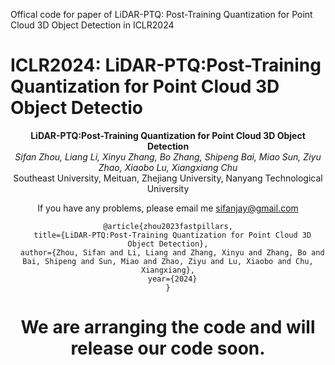 Offical code for paper of LiDAR-PTQ: Post-Training Quantization for Point Cloud 3D Object Detection in ICLR2024

# ICLR2024: LiDAR-PTQ:Post-Training Quantization for Point Cloud 3D Object Detectio
<div align='center'>

**LiDAR-PTQ:Post-Training Quantization for Point Cloud 3D Object Detection**\
*Sifan Zhou, Liang Li, Xinyu Zhang, Bo Zhang, Shipeng Bai, Miao Sun, Ziyu Zhao, Xiaobo Lu, Xiangxiang Chu*\
Southeast University, Meituan, Zhejiang University, Nanyang Technological University

If you have any problems, please email me sifanjay@gmail.com


```
@article{zhou2023fastpillars,
  title={LiDAR-PTQ:Post-Training Quantization for Point Cloud 3D Object Detection},
  author={Zhou, Sifan and Li, Liang and Zhang, Xinyu and Zhang, Bo and Bai, Shipeng and Sun, Miao and Zhao, Ziyu and Lu, Xiaobo and Chu, Xiangxiang},
  year={2024}
}
```

# We are arranging the code and will release our code soon.
